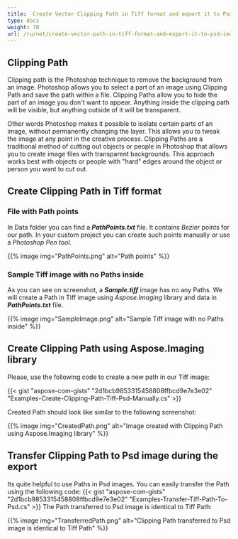 ```yaml
---
title:  Create Vector Clipping Path in Tiff format and export it to Psd image 
type: docs
weight: 70
url: /ru/net/create-vector-path-in-tiff-format-and-export-it-to-psd-image/
---
```


## Clipping Path

Clipping path is the Photoshop technique to remove the background from an image. Photoshop allows you to select a part of an image using Clipping Path  and save the path within a file. Clipping Paths allow you to hide the  part of an image you don't want to appear. Anything inside the clipping  path will be visible, but anything outside of it will be transparent.

Other words Photoshop makes it possible to isolate certain parts of an image, without permanently changing the layer. This allows you to tweak the  image at any point in the creative process. Clipping Paths are a  traditional method of cutting out objects or people in Photoshop that  allows you to create image files with transparent backgrounds. This  approach works best with objects or people with "hard" edges around the  object or person you want to cut out.

## Create Clipping Path in Tiff format

### File with Path points

In Data folder you can find a ***PathPoints.txt*** file. It contains *Bezier* points for our path. In your custom project you can create such points manually or use a *Photoshop Pen tool*.

{{% image img="PathPoints.png" alt="Path points" %}}

### Sample Tiff image with no Paths inside

As you can see on screenshot, a ***Sample.tiff*** image has no any Paths. We will create a Path in Tiff image using *Aspose.Imaging* library and data in ***PathPoints.txt*** file.

{{% image img="SampleImage.png" alt="Sample Tiff image with no Paths inside" %}}

## Create Clipping Path using Aspose.Imaging library

Please, use the following code to create a new path in our Tiff image:

{{< gist "aspose-com-gists" "2d1bcb9853315458808ffbcd9e7e3e02" "Examples-Create-Clipping-Path-Tiff-Psd-Manually.cs" >}}

Created Path should look like similar to the following screenshot:

{{% image img="CreatedPath.png" alt="Image created with Clipping Path using Aspose.Imaging library" %}}

## Transfer Clipping Path to Psd image during the export

Its quite helpful to use Paths in Psd images. You can easily transfer the Path using the following code:
{{< gist "aspose-com-gists" "2d1bcb9853315458808ffbcd9e7e3e02" "Examples-Transfer-Tiff-Path-To-Psd.cs" >}}
The Path transferred to Psd image is identical to Tiff Path:

{{% image img="TransferredPath.png" alt="Clipping Path transferred to Psd image is identical to Tiff Path" %}}


